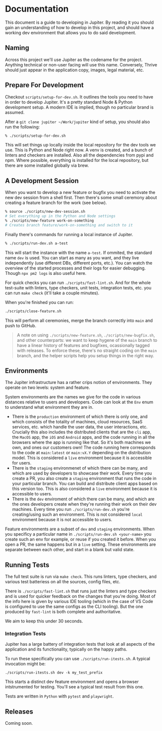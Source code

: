 # Documentation

This document is a guide to developing in Jupiter. By reading it you should gain an
understanding of how to develop in this project, and should have a working dev environment
that allows you to do said development.

## Naming

Across this project we'll use Jupiter as the codename for the project. Anything technical
or non-user facing will use this name. Conversely, Thrive should just appear in the
application copy, images, legal material, etc.

## Prepare For Development

Checkout `scripts/setup-for-dev.sh`. It outlines the tools you need to have in order to
develop Jupiter. It's a pretty standard Node & Python development setup. A modern IDE is
implied, though no particular brand is assumed.

After a `git clone jupiter ~/Work/jupiter` kind of setup, you should also run the following:

```bash
% ./scripts/setup-for-dev.sh
```

This will set things up locally inside the local repository for the dev tools we use.
This is Python and Node right now. A venv is created, and a bunch of linters and checkers
are installed. Also all the dependencies from pypi and npm. Where possible, everything
is installed for the local repository, but there are some installed globally via brew.

## A Development Session

When you want to develop a new feature or bugfix you need to activate the new dev
session from a shell first. Then there's some small ceremony about creating a feature branch for the work (see below). 

```bash
% source ./scripts/new-dev-session.sh
# Set everything up in the Python and Node settings
% ./scripts/new-feature work-on-something
# Creates branch feature/work-on-something and switch to it
```

Finally there's commands for running a local instance of Jupiter.

```bash
% ./scripts/run-dev.sh a-test
```

This will start the instance with the name `a-test`. If ommited, the standard name `dev`
is used. You can start as many as you want, and they live independently (use different
DBs, different ports, etc.). You can watch the overview of the started processes and their
logs for easier debugging. Though `npx pm2 logs` is also useful here.

For quick checks you can run `./scripts/fast-lint.sh`. And for the whole test-suite with
linters, type checkers, unit tests, integration tests, etc. you can run `make check` (it'll take a couple minutes).

When you're finished you can run:

```bash
./scripts/close-feature.sh
```

This will perform all ceremonies, merge the branch correctly into `main` and push to GitHub.

> A note on using `./scripts/new-feature.sh`, `./scripts/new-bugfix.sh`, and other
counterparts: we want to keep hygene of the `main` branch to have a linear history of
features and bugfixes, ocassionally tagged with releases. To enforce these, there's no
straight coding on the `main` branch, and the helper scripts help you setup things
in the right way.

## Environments

The Jupiter infrastructure has a rather crips notion of environments. They operate
on two levels: system and feature.

System environments are the names we give for the code in various distances relative
to users and developers. Code can look at the `Env` enum to understand what environment
they are in.

* There is the `production` environment of which there is only one, and which consists
  of the totality of machines, cloud resources, SaaS services, etc. which handle
  the user data, the user interactions, etc. Crucially this also includes the distributed
  clients that are the `cli` app, the `MacOS` app, the `iOS` and `Android` apps, and
  the code running in all the browsers where the app is running like that. So it's both
  machines we own, and ones our customers own! The code running here corresponds
  to the code at `main:latest` or `main:vX.Y` depending on the distribution model.
  This is considered a `live` environment because it is accessible for users.
* There is the `staging` environmenet of which there can be many, and which are used
  by developers to showcase their work. Every time you create a PR, you also create
  a `staging` environment that runs the code in your particular branch. You can build
  and distribute client apps based on this version too. This is also considered a
  `live` environment because it is accessible to users.
* There is the `dev` enviroment of which there can be many, and which are the ones
  developers create when they're running their work on their dev machines. Every
  time you run `./scripts/run-dev.sh` you're creating/using such an environment.
  This is not considered `local` environment because it is not accessible to users.

Feature environments are a subset of `dev` and `staging` environments. When you specificy a particular name in `./scripts/run-dev.sh <your-name>` you create such an env for example, or reuse if you created it before. When you open a PR, the same happens but in a `live`
setting. These environments are separate between each other, and start in a blank but valid state.

## Running Tests

The full test suite is run via `make check`. This runs linters, type checkers, and
various test batteriess on all the sources, config files, etc. 

There is `./scripts/fast-lint.sh` that runs just the linters and type checkers and 
is used for quicker feedback on the changes that you're doing. Most of the info
here is given by various IDE tooling (which in the case of VS Code is configured
to use the same configs as the CLI tooling). But the one produced by `fast-lint`
is both complete and authoritative.

We aim to keep this under 30 seconds.

### Integration Tests

Jupiter has a large battery of integration tests that look at all aspects of the
application and its functionality, typically on the happy paths.

To run these specifically you can use `./scripts/run-itests.sh`. A typical invocation
might be:

`./scripts/run-itests.sh dev -k my_test_prefix`

This starts a distinct dev feature environment and opens a browser intstrumented for
testing. You'll see a typical test result from this one.

Tests are written in `Python` with `pytest` and `playwright`.

## Releases

Coming soon.